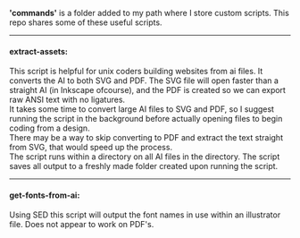 <strong>'commands'</strong> is a folder added to my path where I store custom scripts.  This repo shares some of these useful scripts.
<hr>
<h4>extract-assets:</h4>
<p>
	This script is helpful for unix coders building websites from ai files. It converts the AI to both SVG and PDF.   The SVG file will open faster than a straight AI (in Inkscape ofcourse), and the PDF is created so we can export raw ANSI text with no ligatures.<br>
	It takes some time to convert large AI files to SVG and PDF, so I suggest running the script in the background before actually opening files to begin coding from a design.<br>
	There may be a way to skip converting to PDF and extract the text straight from SVG, that would speed up the process.<br>
	The script runs within a directory on all AI files in the directory.  The script saves all output to a freshly made folder created upon running the script.<br>
</p>
<hr>
<h4>get-fonts-from-ai:</h4>
<p>
	Using SED this script will output the font names in use within an illustrator file.  Does not appear to work on PDF's.
</p>
